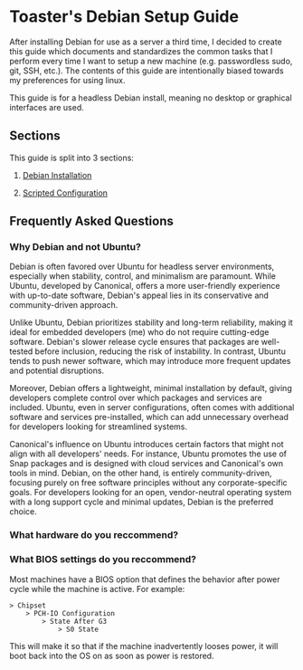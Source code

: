 # Toaster's Debian Setup Guide

After installing Debian for use as a server a third time, I decided to create this guide which documents and standardizes the common tasks that I perform every time I want to setup a new machine (e.g. passwordless sudo, git, SSH, etc.). The contents of this guide are intentionally biased towards my preferences for using linux.

This guide is for a headless Debian install, meaning no desktop or graphical interfaces are used.

## Sections

This guide is split into 3 sections:

1. [Debian Installation](./1-install.md)

2. [Scripted Configuration](./2-configure.md)

## Frequently Asked Questions

### Why Debian and not Ubuntu?

Debian is often favored over Ubuntu for headless server environments, especially when stability, control, and minimalism are paramount. While Ubuntu, developed by Canonical, offers a more user-friendly experience with up-to-date software, Debian's appeal lies in its conservative and community-driven approach.

Unlike Ubuntu, Debian prioritizes stability and long-term reliability, making it ideal for embedded developers (me) who do not require cutting-edge software. Debian's slower release cycle ensures that packages are well-tested before inclusion, reducing the risk of instability. In contrast, Ubuntu tends to push newer software, which may introduce more frequent updates and potential disruptions.

Moreover, Debian offers a lightweight, minimal installation by default, giving developers complete control over which packages and services are included. Ubuntu, even in server configurations, often comes with additional software and services pre-installed, which can add unnecessary overhead for developers looking for streamlined systems.

Canonical's influence on Ubuntu introduces certain factors that might not align with all developers' needs. For instance, Ubuntu promotes the use of Snap packages and is designed with cloud services and Canonical's own tools in mind. Debian, on the other hand, is entirely community-driven, focusing purely on free software principles without any corporate-specific goals. For developers looking for an open, vendor-neutral operating system with a long support cycle and minimal updates, Debian is the preferred choice.

### What hardware do you reccommend?



### What BIOS settings do you reccommend?

Most machines have a BIOS option that defines the behavior after power cycle while the machine is active. For example:

```
> Chipset
    > PCH-IO Configuration
        > State After G3
            > S0 State
```

This will make it so that if the machine inadvertently looses power, it will boot back into the OS on as soon as power is restored.

